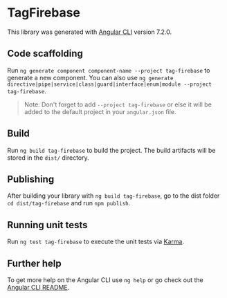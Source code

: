 # TagFirebase

This library was generated with [Angular CLI](https://github.com/angular/angular-cli) version 7.2.0.

## Code scaffolding

Run `ng generate component component-name --project tag-firebase` to generate a new component. You can also use `ng generate directive|pipe|service|class|guard|interface|enum|module --project tag-firebase`.

> Note: Don't forget to add `--project tag-firebase` or else it will be added to the default project in your `angular.json` file.

## Build

Run `ng build tag-firebase` to build the project. The build artifacts will be stored in the `dist/` directory.

## Publishing

After building your library with `ng build tag-firebase`, go to the dist folder `cd dist/tag-firebase` and run `npm publish`.

## Running unit tests

Run `ng test tag-firebase` to execute the unit tests via [Karma](https://karma-runner.github.io).

## Further help

To get more help on the Angular CLI use `ng help` or go check out the [Angular CLI README](https://github.com/angular/angular-cli/blob/master/README.md).
